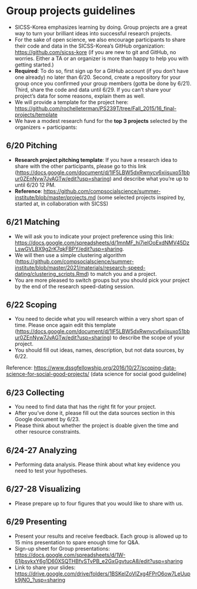 
# Group projects guidelines 

- SICSS-Korea emphasizes learning by doing. Group projects are a great way to turn your brilliant ideas into successful research projects. 
- For the sake of open science, we also encourage participants to share their code and data in the SICSS-Korea’s GitHub organization: https://github.com/sicss-kore (if you are new to git and GitHub, no worries. Either a TA or an organizer is more than happy to help you with getting started.)
- **Required**: To do so, first sign up for a GitHub account (if you don’t have one already) no later than 6/20. Second, create a repository for your group once you confirmed your group members (gotta be done by 6/21). Third, share the code and data until 6/29. If you can’t share your project’s data for some reasons, explain them as well. 
- We will provide a template for the project here: https://github.com/rochelleterman/PS239T/tree/Fall_2015/16_final-projects/template
- We have a modest research fund for the **top 3 projects** selected by the organizers + participants: 

## 6/20 Pitching 

- **Research project pitching template**: If you have a research idea to share with the other participants, please go to this link (https://docs.google.com/document/d/1lF5LBW5dxRwnycv6xiisuxo51bbur0ZEnNyw7JvAGTw/edit?usp=sharing) and describe what you’re up to until 6/20 12 PM.
- **Reference**: https://github.com/compsocialscience/summer-institute/blob/master/projects.md  (some selected projects inspired by, started at, in collaboration with SICSS)

## 6/21 Matching

- We will ask you to indicate your project preference using this link: https://docs.google.com/spreadsheets/d/1mnMF_hi7ieIOoExdNMV45DzLswGVLBX9g2rK7qkFBPY/edit?usp=sharing. 
- We will then use a simple clustering algorithm (https://github.com/compsocialscience/summer-institute/blob/master/2021/materials/research-speed-dating/clustering_scripts.Rmd) to match you and a project. 
- You are more pleased to switch groups but you should pick your project by the end of the research speed-dating session. 

## 6/22 Scoping

- You need to decide what you will research within a very short span of time. Please once again edit this template (https://docs.google.com/document/d/1lF5LBW5dxRwnycv6xiisuxo51bbur0ZEnNyw7JvAGTw/edit?usp=sharing) to describe the scope of your project. 
- You should fill out ideas, names, description, but not data sources, by 6/22.

Reference: https://www.dssgfellowship.org/2016/10/27/scoping-data-science-for-social-good-projects/ (data science for social good guideline)  

## 6/23 Collecting 

- You need to find data that has the right fit for your project. 
- After you’ve done it, please fill out the data sources section in this Google document by 6/23. 
- Please think about whether the project is doable given the time and other resource constraints.  

## 6/24-27 Analyzing 

- Performing data analysis. Please think about what key evidence you need to test your hypotheses. 

## 6/27-28 Visualizing  

- Please prepare up to four figures that you would like to share with us.

## 6/29 Presenting 

- Present your results and receive feedback. Each group is allowed up to 15 mins presentation to spare enough time for Q&A.
- Sign-up sheet for Group presentations: https://docs.google.com/spreadsheets/d/1W-61jbsykxY6g1D60XSQTHBfvSTvPB_e2GxGgvtucA8/edit?usp=sharing 
- Link to share your slides: https://drive.google.com/drive/folders/1BSKelZoVlZxg4FPrO6ow7LeUupk9jNO_?usp=sharing 
